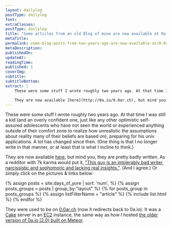 ```yaml
---
layout: dailylog
postType: dailylog
font:
extraClasses:
postType: dailylog
title: "Some articles from an old Blog of mine are now available at 0a.io/0.0ar.ch"
metaTitle:
permalink: some-blog-posts-from-two-years-ago-are-now-available-at/0.0ar.ch
metaDescription:
publishedOn:
updateAt:
readingTime:
published: 1
coverImg:
subtitle:
subtitleBottom:
extract: |
    These were some stuff I wrote roughly two years ago. At that time I was still a kid (and an overly confident one, just like any other optimistic self-assured adolescents who have not seen the world or experienced anything outside of their comfort zone to realize how unrealistic the assumptions about reality many of their beliefs are based on), preparing for his univ applications. A lot has changed since then. (One thing is that I no longer write in that manner, or at least that is what I incline to think.)

    They are now available [here](http://0a.io/0.0ar.ch), but mind you, they are pretty badly written. As a redditor with 7k karma would put it, ["This guy is an intolerably bad writer, narcissistic and sophomoric and lacking real insights."](http://www.reddit.com/r/lifehack/comments/1v943g/how_to_excel_at_anything_in_life_the_key_here_is/). (And I agree.)
---
```


These were some stuff I wrote roughly two years ago. At that time I was still a kid (and an overly confident one, just like any other optimistic self-assured adolescents who have not seen the world or experienced anything outside of their comfort zone to realize how unrealistic the assumptions about reality many of their beliefs are based on), preparing for his univ applications. A lot has changed since then. (One thing is that I no longer write in that manner, or at least that is what I incline to think.)

 They are now available [here](http://0a.io/0.0ar.ch), but mind you, they are pretty badly written. As a redditor with 7k karma would put it, ["This guy is an intolerably bad writer, narcissistic and sophomoric and lacking real insights."](http://www.reddit.com/r/lifehack/comments/1v943g/how_to_excel_at_anything_in_life_the_key_here_is/). (And I agree.) Or simply click on the pictures & links below:

{% assign posts =  site.days_of_yore | sort: 'num', %}
{% assign posts_groups = posts | group_by:"layout" %}
{% for posts_group in posts_groups %}
{% assign listFilterName = "article" %}
{% include list.html %}
{% endfor %}

They were used to be on [0.0ar.ch](http://0.0ar.ch) (now it redirects back to 0a.io). It was a [Cake](http://cakephp.org) server in an [EC2](aws.amazon.com/ec2/) instance, the same way as how I hosted [the older version of 0a.io (2.0) built on Meteor](https://github.com/0a-/0a).



